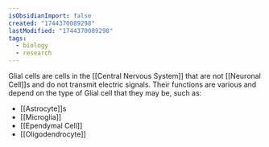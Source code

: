 ```yaml
---
isObsidianImport: false
created: "1744370089298"
lastModified: "1744370089298"
tags:
  - biology
  - research
---
```

Glial cells are cells in the [[Central Nervous System]] that are not [[Neuronal Cell]]s and do not transmit electric signals. Their functions are various and depend on the type of Glial cell that they may be, such as:
- [[Astrocyte]]s
- [[Microglia]]
- [[Ependymal Cell]]
- [[Oligodendrocyte]]